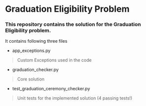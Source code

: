 # Graduation Eligibility Problem

### This repository contains the solution for the Graduation Eligibility problem.

It contains following three files

+ app_exceptions.py
> Custom Exceptions used in the code

+ graduation_checker.py
> Core solution

+ test_graduation_ceremony_checker.py
> Unit tests for the implemented solution (4 passing tests!)
